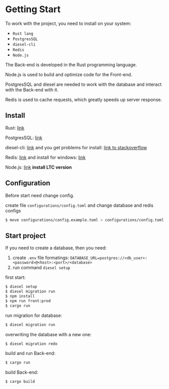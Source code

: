 Getting Start
=====================

To work with the project, you need to install on your system:

- `Rust lang`
- `PostgresSQL`
- `diesel-cli`
- `Redis`
- `Node.js`

The Back-end is developed in the Rust programming language.

Node.js is used to build and optimize code for the Front-end.

PostgresSQL and diesel are needed to work with the database and interact with the Back-end with it.

Redis is used to cache requests, which greatly speeds up server response.


Install
----------------------

Rust: [link](https://www.rust-lang.org/)

PostgresSQL: [link](https://www.postgresql.org/download/)

diesel-cli: [link](http://diesel.rs/) and you get problems for install: [link to stackoverflow](https://stackoverflow.com/questions/1244778/where-do-i-get-libpq-source/61452780#61452780)

Redis: [link](https://redis.io/) and install for windows: [link](https://riptutorial.com/ru/redis/example/29962/%D1%83%D1%81%D1%82%D0%B0%D0%BD%D0%BE%D0%B2%D0%BA%D0%B0-%D0%B8-%D0%B7%D0%B0%D0%BF%D1%83%D1%81%D0%BA-redis-server-%D0%B2-windows)

Node.js: [link](https://nodejs.org/en/) **install LTC version**


Configuration
-----------------------

Before start need change config.

create file `configurations/config.toml` and change database and redis configs

```sh
$ move configurations/config.example.toml > configurations/config.toml
```


Start project
-----------------------

If you need to create a database, then you need:
1) create `.env` file formatings: `DATABASE_URL=postgres://<db_user>:<password>@<host>:<port>/<database>`
2) run command `diesel setup`

first start:

```sh
$ diesel setup
$ diesel migration run
$ npm install
$ npm run front:prod
$ cargo run
```

run migration for database:

```sh
$ diesel migration run
```

overwriting the database with a new one:

```sh
$ diesel migration redo
```

build and run Back-end:

```sh
$ cargo run
```

build Back-end:
```sh
$ cargo build
```
